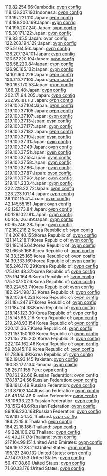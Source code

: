 119.82.254.66:Cambodia: [ovpn config](vpn/119_82_254_66.ovpn)  
118.136.207.190:Indonesia: [ovpn config](vpn/118_136_207_190.ovpn)  
113.197.221.110:Japan: [ovpn config](vpn/113_197_221_110.ovpn)  
114.186.200.169:Japan: [ovpn config](vpn/114_186_200_169.ovpn)  
114.190.207.240:Japan: [ovpn config](vpn/114_190_207_240.ovpn)  
115.30.171.122:Japan: [ovpn config](vpn/115_30_171_122.ovpn)  
119.83.45.5:Japan: [ovpn config](vpn/119_83_45_5.ovpn)  
122.208.194.129:Japan: [ovpn config](vpn/122_208_194_129.ovpn)  
125.51.64.56:Japan: [ovpn config](vpn/125_51_64_56.ovpn)  
126.207.124.101:Japan: [ovpn config](vpn/126_207_124_101.ovpn)  
126.57.220.194:Japan: [ovpn config](vpn/126_57_220_194.ovpn)  
126.58.220.84:Japan: [ovpn config](vpn/126_58_220_84.ovpn)  
126.90.165.132:Japan: [ovpn config](vpn/126_90_165_132.ovpn)  
14.101.160.228:Japan: [ovpn config](vpn/14_101_160_228.ovpn)  
153.216.77.105:Japan: [ovpn config](vpn/153_216_77_105.ovpn)  
180.198.170.53:Japan: [ovpn config](vpn/180_198_170_53.ovpn)  
1.66.33.48:Japan: [ovpn config](vpn/1_66_33_48.ovpn)  
202.171.94.205:Japan: [ovpn config](vpn/202_171_94_205.ovpn)  
202.95.181.113:Japan: [ovpn config](vpn/202_95_181_113.ovpn)  
219.100.37.104:Japan: [ovpn config](vpn/219_100_37_104.ovpn)  
219.100.37.105:Japan: [ovpn config](vpn/219_100_37_105.ovpn)  
219.100.37.107:Japan: [ovpn config](vpn/219_100_37_107.ovpn)  
219.100.37.13:Japan: [ovpn config](vpn/219_100_37_13.ovpn)  
219.100.37.177:Japan: [ovpn config](vpn/219_100_37_177.ovpn)  
219.100.37.182:Japan: [ovpn config](vpn/219_100_37_182.ovpn)  
219.100.37.19:Japan: [ovpn config](vpn/219_100_37_19.ovpn)  
219.100.37.31:Japan: [ovpn config](vpn/219_100_37_31.ovpn)  
219.100.37.49:Japan: [ovpn config](vpn/219_100_37_49.ovpn)  
219.100.37.51:Japan: [ovpn config](vpn/219_100_37_51.ovpn)  
219.100.37.55:Japan: [ovpn config](vpn/219_100_37_55.ovpn)  
219.100.37.58:Japan: [ovpn config](vpn/219_100_37_58.ovpn)  
219.100.37.86:Japan: [ovpn config](vpn/219_100_37_86.ovpn)  
219.100.37.87:Japan: [ovpn config](vpn/219_100_37_87.ovpn)  
219.100.37.96:Japan: [ovpn config](vpn/219_100_37_96.ovpn)  
219.104.233.4:Japan: [ovpn config](vpn/219_104_233_4.ovpn)  
222.228.22.72:Japan: [ovpn config](vpn/222_228_22_72.ovpn)  
223.223.101.14:Japan: [ovpn config](vpn/223_223_101_14.ovpn)  
39.110.119.41:Japan: [ovpn config](vpn/39_110_119_41.ovpn)  
42.145.55.151:Japan: [ovpn config](vpn/42_145_55_151.ovpn)  
49.129.173.84:Japan: [ovpn config](vpn/49_129_173_84.ovpn)  
60.128.102.181:Japan: [ovpn config](vpn/60_128_102_181.ovpn)  
60.149.126.189:Japan: [ovpn config](vpn/60_149_126_189.ovpn)  
60.65.246.28:Japan: [ovpn config](vpn/60_65_246_28.ovpn)  
112.167.216.2:Korea Republic of: [ovpn config](vpn/112_167_216_2.ovpn)  
114.207.40.155:Korea Republic of: [ovpn config](vpn/114_207_40_155.ovpn)  
121.141.218.11:Korea Republic of: [ovpn config](vpn/121_141_218_11.ovpn)  
121.187.145.64:Korea Republic of: [ovpn config](vpn/121_187_145_64.ovpn)  
121.66.55.168:Korea Republic of: [ovpn config](vpn/121_66_55_168.ovpn)  
14.33.225.165:Korea Republic of: [ovpn config](vpn/14_33_225_165.ovpn)  
14.39.233.169:Korea Republic of: [ovpn config](vpn/14_39_233_169.ovpn)  
165.246.170.29:Korea Republic of: [ovpn config](vpn/165_246_170_29.ovpn)  
175.192.48.37:Korea Republic of: [ovpn config](vpn/175_192_48_37.ovpn)  
175.194.164.6:Korea Republic of: [ovpn config](vpn/175_194_164_6.ovpn)  
175.207.207.6:Korea Republic of: [ovpn config](vpn/175_207_207_6.ovpn)  
180.224.53.7:Korea Republic of: [ovpn config](vpn/180_224_53_7.ovpn)  
182.224.198.133:Korea Republic of: [ovpn config](vpn/182_224_198_133.ovpn)  
183.106.84.223:Korea Republic of: [ovpn config](vpn/183_106_84_223.ovpn)  
211.184.247.67:Korea Republic of: [ovpn config](vpn/211_184_247_67.ovpn)  
211.184.24.38:Korea Republic of: [ovpn config](vpn/211_184_24_38.ovpn)  
218.145.123.30:Korea Republic of: [ovpn config](vpn/218_145_123_30.ovpn)  
218.146.55.216:Korea Republic of: [ovpn config](vpn/218_146_55_216.ovpn)  
219.248.93.154:Korea Republic of: [ovpn config](vpn/219_248_93_154.ovpn)  
220.121.36.7:Korea Republic of: [ovpn config](vpn/220_121_36_7.ovpn)  
221.153.150.103:Korea Republic of: [ovpn config](vpn/221_153_150_103.ovpn)  
221.155.215.208:Korea Republic of: [ovpn config](vpn/221_155_215_208.ovpn)  
222.104.162.46:Korea Republic of: [ovpn config](vpn/222_104_162_46.ovpn)  
59.28.145.119:Korea Republic of: [ovpn config](vpn/59_28_145_119.ovpn)  
61.78.166.49:Korea Republic of: [ovpn config](vpn/61_78_166_49.ovpn)  
182.191.93.145:Pakistan: [ovpn config](vpn/182_191_93_145.ovpn)  
190.32.172.134:Panama: [ovpn config](vpn/190_32_172_134.ovpn)  
38.25.111.155:Peru: [ovpn config](vpn/38_25_111_155.ovpn)  
178.163.92.66:Russian Federation: [ovpn config](vpn/178_163_92_66.ovpn)  
178.187.24.56:Russian Federation: [ovpn config](vpn/178_187_24_56.ovpn)  
188.191.0.49:Russian Federation: [ovpn config](vpn/188_191_0_49.ovpn)  
213.87.102.144:Russian Federation: [ovpn config](vpn/213_87_102_144.ovpn)  
46.48.184.46:Russian Federation: [ovpn config](vpn/46_48_184_46.ovpn)  
78.106.33.223:Russian Federation: [ovpn config](vpn/78_106_33_223.ovpn)  
78.157.248.6:Russian Federation: [ovpn config](vpn/78_157_248_6.ovpn)  
89.109.220.168:Russian Federation: [ovpn config](vpn/89_109_220_168.ovpn)  
159.192.54.55:Thailand: [ovpn config](vpn/159_192_54_55.ovpn)  
184.22.15.6:Thailand: [ovpn config](vpn/184_22_15_6.ovpn)  
184.22.18.186:Thailand: [ovpn config](vpn/184_22_18_186.ovpn)  
49.228.106.212:Thailand: [ovpn config](vpn/49_228_106_212.ovpn)  
49.49.217.178:Thailand: [ovpn config](vpn/49_49_217_178.ovpn)  
217.164.99.151:United Arab Emirates: [ovpn config](vpn/217_164_99_151.ovpn)  
146.190.228.216:United States: [ovpn config](vpn/146_190_228_216.ovpn)  
195.123.240.132:United States: [ovpn config](vpn/195_123_240_132.ovpn)  
47.147.70.53:United States: [ovpn config](vpn/47_147_70_53.ovpn)  
50.47.108.60:United States: [ovpn config](vpn/50_47_108_60.ovpn)  
71.60.33.176:United States: [ovpn config](vpn/71_60_33_176.ovpn)  
